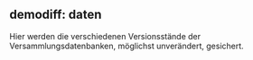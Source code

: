 ## demodiff: daten

Hier werden die verschiedenen Versionsstände der Versammlungsdatenbanken, möglichst unverändert, gesichert.
